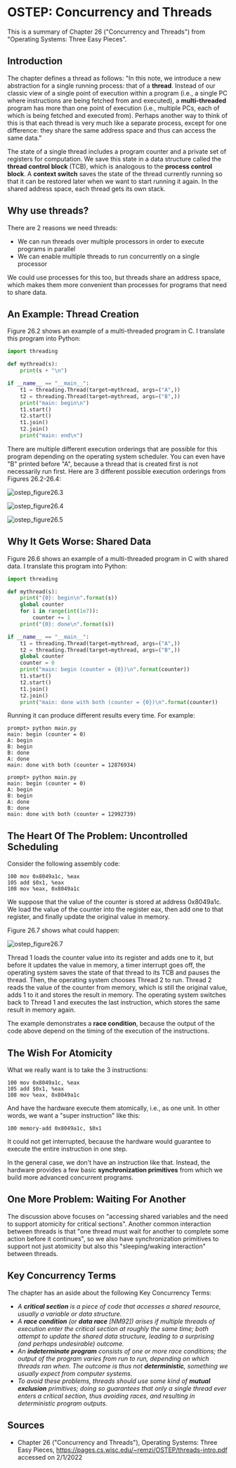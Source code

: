 # OSTEP: Concurrency and Threads

This is a summary of Chapter 26 ("Concurrency and Threads") from "Operating Systems: Three Easy Pieces".

## Introduction

The chapter defines a thread as follows: "In this note, we introduce a new abstraction for a single running process: that of a **thread**. Instead of our classic view of a single point of execution within a program (i.e., a single PC where instructions are being fetched from and executed), a **multi-threaded** program has more than one point of execution (i.e., multiple PCs, each of which is being fetched and executed from). Perhaps another way to think of this is that each thread is very much like a separate process, except for one difference: they share the same address space and thus can access the same data."

The state of a single thread includes a program counter and a private set of registers for computation. We save this state in a data structure called the **thread control block** (TCB), which is analogous to the **process control block**. A **context switch** saves the state of the thread currently running so that it can be restored later when we want to start running it again. In the shared address space, each thread gets its own stack.

## Why use threads?

There are 2 reasons we need threads:
* We can run threads over multiple processors in order to execute programs in parallel
* We can enable multiple threads to run concurrently on a single processor

We could use processes for this too, but threads share an address space, which makes them more convenient than processes for programs that need to share data.

## An Example: Thread Creation

Figure 26.2 shows an example of a multi-threaded program in C. I translate this program into Python:

```python
import threading

def mythread(s):
	print(s + "\n")

if __name__ == "__main__":
	t1 = threading.Thread(target=mythread, args=("A",))
	t2 = threading.Thread(target=mythread, args=("B",))
	print("main: begin\n")
	t1.start()
	t2.start()
	t1.join()
	t2.join()
	print("main: end\n")
```

There are multiple different execution orderings that are possible for this program depending on the operating system scheduler. You can even have "B" printed before "A", because a thread that is created first is not necessarily run first. Here are 3 different possible execution orderings from Figures 26.2-26.4:

![ostep_figure26.3](/img/ostep_figure26.3.png)

![ostep_figure26.4](/img/ostep_figure26.4.png)

![ostep_figure26.5](/img/ostep_figure26.5.png)

## Why It Gets Worse: Shared Data

Figure 26.6 shows an example of a multi-threaded program in C with shared data. I translate this program into Python:

```python
import threading

def mythread(s):
	print("{0}: begin\n".format(s))
	global counter
	for i in range(int(1e7)):
		counter += 1
	print("{0}: done\n".format(s))

if __name__ == "__main__":
	t1 = threading.Thread(target=mythread, args=("A",))
	t2 = threading.Thread(target=mythread, args=("B",))
	global counter
	counter = 0
	print("main: begin (counter = {0})\n".format(counter))
	t1.start()
	t2.start()
	t1.join()
	t2.join()
	print("main: done with both (counter = {0})\n".format(counter))
```

Running it can produce different results every time. For example:

```
prompt> python main.py 
main: begin (counter = 0)
A: begin
B: begin
B: done
A: done
main: done with both (counter = 12876934)
```

```
prompt> python main.py 
main: begin (counter = 0)
A: begin
B: begin
A: done
B: done
main: done with both (counter = 12992739)
```

## The Heart Of The Problem: Uncontrolled Scheduling

Consider the following assembly code:

```
100 mov 0x8049a1c, %eax
105 add $0x1, %eax
108 mov %eax, 0x8049a1c
```

We suppose that the value of the counter is stored at address 0x8049a1c. We load the value of the counter into the register eax, then add one to that register, and finally update the original value in memory.

Figure 26.7 shows what could happen:

![ostep_figure26.7](/img/ostep_figure26.7.png)

Thread 1 loads the counter value into its register and adds one to it, but before it updates the value in memory, a timer interrupt goes off, the operating system saves the state of that thread to its TCB and pauses the thread. Then, the operating system chooses Thread 2 to run. Thread 2 reads the value of the counter from memory, which is still the original value, adds 1 to it and stores the result in memory. The operating system switches back to Thread 1 and executes the last instruction, which stores the same result in memory again.

The example demonstrates a **race condition**, because the output of the code above depend on the timing of the execution of the instructions.

## The Wish For Atomicity

What we really want is to take the 3 instructions:

```
100 mov 0x8049a1c, %eax
105 add $0x1, %eax
108 mov %eax, 0x8049a1c
```

And have the hardware execute them atomically, i.e., as one unit. In other words, we want a "super instruction" like this:

```
100 memory-add 0x8049a1c, $0x1
```

It could not get interrupted, because the hardware would guarantee to execute the entire instruction in one step.

In the general case, we don't have an instruction like that. Instead, the hardware provides a few basic **synchronization primitives** from which we build more advanced concurrent programs.

## One More Problem: Waiting For Another

The discussion above focuses on "accessing shared variables and the need to support atomicity for critical sections". Another common interaction between threads is that "one thread must wait for another to complete some action before it continues", so we also have synchronization primitives to support not just atomicity but also this "sleeping/waking interaction" between threads.

## Key Concurrency Terms

The chapter has an aside about the following Key Concurrency Terms:

* *A **critical section** is a piece of code that accesses a shared resource,
usually a variable or data structure.*
* *A **race condition** (or **data race** [NM92]) arises if multiple threads of
execution enter the critical section at roughly the same time; both
attempt to update the shared data structure, leading to a surprising
(and perhaps undesirable) outcome.*
* *An **indeterminate program** consists of one or more race conditions;
the output of the program varies from run to run, depending on
which threads ran when. The outcome is thus not **deterministic**,
something we usually expect from computer systems.*
* *To avoid these problems, threads should use some kind of **mutual
exclusion** primitives; doing so guarantees that only a single thread
ever enters a critical section, thus avoiding races, and resulting in
deterministic program outputs.*


## Sources

* Chapter 26 ("Concurrency and Threads"), Operating Systems: Three Easy Pieces, https://pages.cs.wisc.edu/~remzi/OSTEP/threads-intro.pdf accessed on 2/1/2022